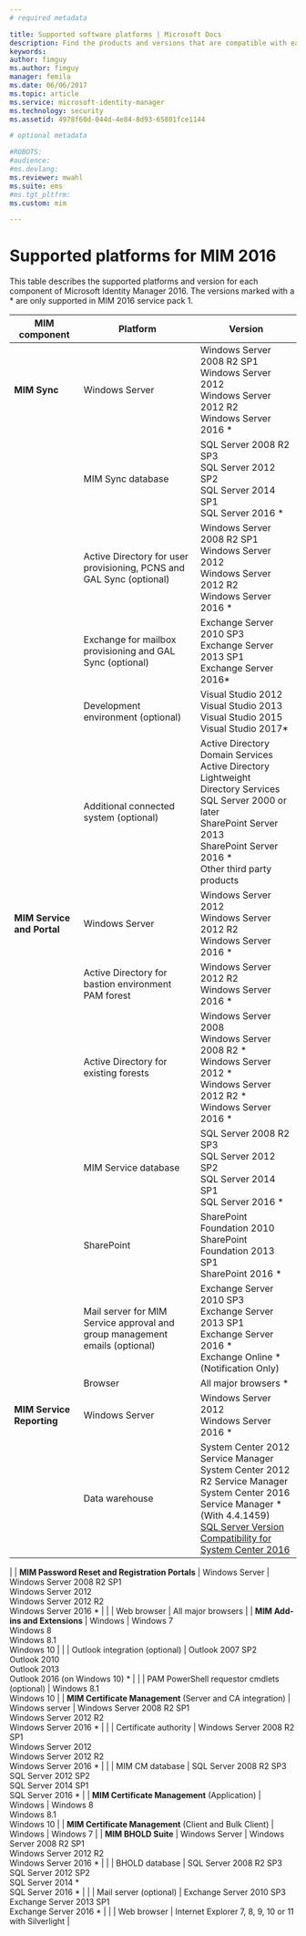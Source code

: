 ```yaml
---
# required metadata

title: Supported software platforms | Microsoft Docs
description: Find the products and versions that are compatible with each of the MIM 2016 components
keywords:
author: fimguy
ms.author: fimguy
manager: femila
ms.date: 06/06/2017
ms.topic: article
ms.service: microsoft-identity-manager
ms.technology: security
ms.assetid: 4978f60d-044d-4e84-8d93-65801fce1144

# optional metadata

#ROBOTS:
#audience:
#ms.devlang:
ms.reviewer: mwahl
ms.suite: ems
#ms.tgt_pltfrm:
ms.custom: mim

---
```


# Supported platforms for MIM 2016

This table describes the supported platforms and version for each component of Microsoft Identity Manager 2016. The versions marked with a * are only supported in MIM 2016 service pack 1.


| **MIM component** | **Platform** | **Version** |
|-------------------|--------------|-------------|
| **MIM Sync** | Windows Server | Windows Server 2008 R2 SP1<br/>Windows Server 2012<br/>Windows Server 2012 R2<br/>Windows Server 2016 * |
| | MIM Sync database | SQL Server 2008 R2 SP3<br/>SQL Server 2012 SP2<br/>SQL Server 2014 SP1 <br/> SQL Server 2016 * |
| | Active Directory for user provisioning, PCNS and GAL Sync (optional)|Windows Server 2008 R2 SP1<br/>Windows Server 2012<br/>Windows Server 2012 R2 <br/> Windows Server 2016 * |
| | Exchange for mailbox provisioning and GAL Sync (optional)|Exchange Server 2010 SP3<br/>Exchange Server 2013 SP1<br/>Exchange Server 2016* |
| | Development environment (optional) | Visual Studio 2012<br/>Visual Studio 2013 <br/> Visual Studio 2015 <br/> Visual Studio 2017* |
| | Additional connected system (optional) | Active Directory Domain Services<br/>Active Directory<br/>Lightweight Directory Services<br/>SQL Server 2000 or later<br/>SharePoint Server 2013<br/> SharePoint Server 2016 * <br/> Other third party products |
| **MIM Service and Portal** | Windows Server | Windows Server 2012<br/>Windows Server 2012 R2 <br/> Windows Server 2016 * |
| | Active Directory for bastion environment PAM forest | Windows Server 2012 R2 <br/> Windows Server 2016 * |
| | Active Directory for existing forests | Windows Server 2008 <br/> Windows Server 2008 R2 * <br/> Windows Server 2012 * <br/> Windows Server 2012 R2 * <br/> Windows Server 2016 * |
| | MIM Service database | SQL Server 2008 R2 SP3<br/>SQL Server 2012 SP2<br/>SQL Server 2014 SP1 <br/> SQL Server 2016 * |
| | SharePoint | SharePoint Foundation 2010<br/>SharePoint Foundation 2013 SP1 <br/> SharePoint 2016 * |
| | Mail server for MIM Service approval and group management emails (optional) | Exchange Server 2010 SP3<br/>Exchange Server 2013 SP1 <br/> Exchange Server 2016 * <br/> Exchange Online * (Notification Only) |
| | Browser | All major browsers * |
| **MIM Service Reporting** | Windows Server | Windows Server 2012 <br/> Windows Server 2016 * |
| | Data warehouse | System Center 2012 Service Manager <br/> System Center 2012 R2 Service Manager </br> System Center 2016 Service Manager * (With 4.4.1459)<br/> [SQL Server Version Compatibility for System Center 2016](/system-center/scsm/upgrade-to-sm-2016.md)
 |
| **MIM Password Reset and Registration Portals** | Windows Server | Windows Server 2008 R2 SP1<br/>Windows Server 2012<br/>Windows Server 2012 R2 <br/> Windows Server 2016 * |
| | Web browser | All major browsers |
| **MIM Add-ins and Extensions** | Windows | Windows 7<br/>Windows 8<br/>Windows 8.1<br/>Windows 10 |
| | Outlook integration (optional) | Outlook 2007 SP2<br/>Outlook 2010<br/>Outlook 2013 <br/> Outlook 2016 (on Windows 10) * |
| | PAM PowerShell requestor cmdlets (optional) | Windows 8.1<br/>Windows 10 |
| **MIM Certificate Management** (Server and CA integration) | Windows server | Windows Server 2008 R2 SP1<br/>Windows Server 2012 R2 <br/> Windows Server 2016 * |
| | Certificate authority | Windows Server 2008 R2 SP1<br/>Windows Server 2012<br/>Windows Server 2012 R2 <br/> Windows Server 2016 * |
| | MIM CM database | SQL Server 2008 R2 SP3<br/>SQL Server 2012 SP2<br/>SQL Server 2014 SP1 <br/> SQL Server 2016 * |
| **MIM Certificate Management** (Application) | Windows | Windows 8<br/>Windows 8.1<br/>Windows 10 |
| **MIM Certificate Management** (Client and Bulk Client) | Windows | Windows 7 |
| **MIM BHOLD Suite** | Windows Server | Windows Server 2008 R2 SP1<br/>Windows Server 2012 R2 <br/> Windows Server 2016 * |
| | BHOLD database | SQL Server 2008 R2 SP3<br/>SQL Server 2012 SP2 <br/> SQL Server 2014 * <br/> SQL Server 2016 * |
| | Mail server (optional) | Exchange Server 2010 SP3<br/>Exchange Server 2013 SP1 <br/> Exchange Server 2016 * |
| | Web browser | Internet Explorer 7, 8, 9, 10 or 11 with Silverlight |
